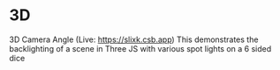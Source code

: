 # 3D
3D Camera Angle (Live: https://slixk.csb.app) This demonstrates the backlighting of a scene in Three JS with various spot lights on a 6 sided dice
	
